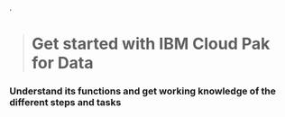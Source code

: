 .


> # Get started with IBM Cloud Pak for Data
> 



### Understand its functions and get working knowledge of the different steps and tasks
